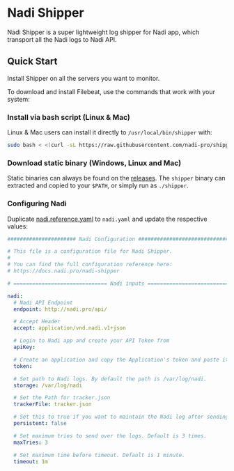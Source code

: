 # Nadi Shipper

Nadi Shipper is a super lightweight log shipper for Nadi app, which transport all the Nadi logs to Nadi API.

## Quick Start

Install Shipper on all the servers you want to monitor.

To download and install Filebeat, use the commands that work with your system:

### Install via bash script (Linux & Mac)

Linux & Mac users can install it directly to `/usr/local/bin/shipper` with:

```bash
sudo bash < <(curl -sL https://raw.githubusercontent.com/nadi-pro/shipper/master/install)
```

### Download static binary (Windows, Linux and Mac)

Static binaries can always be found on the [releases](https://github.com/nadi-pro/shipper/releases/latest). The `shipper` binary can extracted and copied to your `$PATH`, or simply run as `./shipper`.

### Configuring Nadi

Duplicate [nadi.reference.yaml](nadi.reference.yaml) to `nadi.yaml` and update the respective values:

```yaml
###################### Nadi Configuration ##################################

# This file is a configuration file for Nadi Shipper.
#
# You can find the full configuration reference here:
# https://docs.nadi.pro/nadi-shipper

# ============================== Nadi inputs ===============================

nadi:
  # Nadi API Endpoint
  endpoint: http://nadi.pro/api/

  # Accept Header
  accept: application/vnd.nadi.v1+json

  # Login to Nadi app and create your API Token from
  apiKey:

  # Create an application and copy the Application's token and paste it here.
  token:

  # Set path to Nadi logs. By default the path is /var/log/nadi.
  storage: /var/log/nadi

  # Set the Path for tracker.json
  trackerFile: tracker.json

  # Set this to true if you want to maintain the Nadi log after sending them. Default is false.
  persistent: false

  # Set maximum tries to send over the logs. Default is 3 times.
  maxTries: 3

  # Set maximum time before timeout. Default is 1 minute.
  timeout: 1m
```
